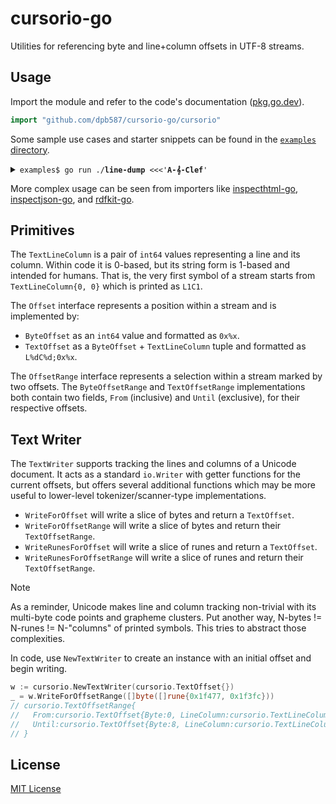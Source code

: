 # cursorio-go

Utilities for referencing byte and line+column offsets in UTF-8 streams.

## Usage

Import the module and refer to the code's documentation ([pkg.go.dev](https://pkg.go.dev/github.com/dpb587/cursorio-go/cursorio)).

```go
import "github.com/dpb587/cursorio-go/cursorio"
```

Some sample use cases and starter snippets can be found in the [`examples` directory](examples).

<details><summary><code>examples$ go run ./<strong>line-dump</strong> <<<'<strong>A-𝄞-Clef</strong>'</code></summary>

```
A
^ byte-offset 0; byte-count 1; text-range L1C1:L1C2

A-
 ^ byte-offset 1; byte-count 1; text-range L1C2:L1C3

A-𝄞
  ^ byte-offset 2; byte-count 4; text-range L1C3:L1C4

A-𝄞-
   ^ byte-offset 6; byte-count 1; text-range L1C4:L1C5
==== range L1C1:L1C5;0x0:0x7

A-𝄞-C
    ^ byte-offset 7; byte-count 1; text-range L1C5:L1C6
 ==== range L1C2:L1C6;0x1:0x8

A-𝄞-Cl
     ^ byte-offset 8; byte-count 1; text-range L1C6:L1C7
  ==== range L1C3:L1C7;0x2:0x9

A-𝄞-Cle
      ^ byte-offset 9; byte-count 1; text-range L1C7:L1C8
   ==== range L1C4:L1C8;0x6:0xa

A-𝄞-Clef
       ^ byte-offset 10; byte-count 1; text-range L1C8:L1C9
    ==== range L1C5:L1C9;0x7:0xb

```

</details>

More complex usage can be seen from importers like [inspecthtml-go](https://github.com/dpb587/inspecthtml-go), [inspectjson-go](https://github.com/dpb587/inspectjson-go), and [rdfkit-go](https://github.com/dpb587/rdfkit-go).

## Primitives

The `TextLineColumn` is a pair of `int64` values representing a line and its column. Within code it is 0-based, but its string form is 1-based and intended for humans. That is, the very first symbol of a stream starts from `TextLineColumn{0, 0}` which is printed as `L1C1`.

The `Offset` interface represents a position within a stream and is implemented by:

* `ByteOffset` as an `int64` value and formatted as `0x%x`.
* `TextOffset` as a `ByteOffset` + `TextLineColumn` tuple and formatted as `L%dC%d;0x%x`.

The `OffsetRange` interface represents a selection within a stream marked by two offsets. The `ByteOffsetRange` and `TextOffsetRange` implementations both contain two fields, `From` (inclusive) and `Until` (exclusive), for their respective offsets.

## Text Writer

The `TextWriter` supports tracking the lines and columns of a Unicode document. It acts as a standard `io.Writer` with getter functions for the current offsets, but offers several additional functions which may be more useful to lower-level tokenizer/scanner-type implementations.

* `WriteForOffset` will write a slice of bytes and return a `TextOffset`.
* `WriteForOffsetRange` will write a slice of bytes and return their `TextOffsetRange`.
* `WriteRunesForOffset` will write a slice of runes and return a `TextOffset`.
* `WriteRunesForOffsetRange` will write a slice of runes and return their `TextOffsetRange`.

> [!NOTE]
> As a reminder, Unicode makes line and column tracking non-trivial with its multi-byte code points and grapheme clusters. Put another way, N-bytes != N-runes != N-"columns" of printed symbols. This tries to abstract those complexities.

In code, use `NewTextWriter` to create an instance with an initial offset and begin writing.

```go
w := cursorio.NewTextWriter(cursorio.TextOffset{})
_ = w.WriteForOffsetRange([]byte([]rune{0x1f477, 0x1f3fc}))
// cursorio.TextOffsetRange{
//   From:cursorio.TextOffset{Byte:0, LineColumn:cursorio.TextLineColumn{0, 0}},
//   Until:cursorio.TextOffset{Byte:8, LineColumn:cursorio.TextLineColumn{0, 1}},
// }
```

## License

[MIT License](LICENSE)
